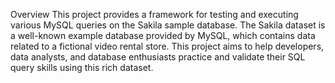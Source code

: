 Overview
This project provides a framework for testing and executing various MySQL queries on the Sakila sample database. The Sakila dataset is a well-known example database provided by MySQL, which contains data related to a fictional video rental store. This project aims to help developers, data analysts, and database enthusiasts practice and validate their SQL query skills using this rich dataset.

